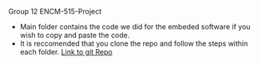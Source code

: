 Group 12 ENCM-515-Project

- Main folder contains the code we did for the embeded software if you wish to copy and paste the code.
- It is reccomended that you clone the repo and follow the steps within each folder. [Link to git Repo](https://github.com/2BlackCats/ENCM-515-Project)
